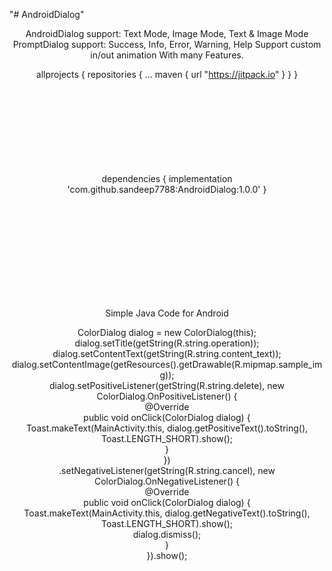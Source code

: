 "# AndroidDialog" 


<p>

<center>
    <bold>
AndroidDialog support: Text Mode, Image Mode, Text & Image Mode
PromptDialog support: Success, Info, Error, Warning, Help
Support custom in/out animation
With many Features.
    </bold>


allprojects {
    repositories {
        ...
        maven { url "https://jitpack.io" }
    }
}
<br>
<br>
<br>
<br>
<br>
<br>
<br>
<br>
<br>






dependencies {
   implementation 'com.github.sandeep7788:AndroidDialog:1.0.0'
}

<br>
<br>
<br>
<br>
<br>
<br>
<br>
<br>
<br>






Simple Java Code for Android
<br>



ColorDialog dialog = new ColorDialog(this);
<br>
dialog.setTitle(getString(R.string.operation));
<br>
dialog.setContentText(getString(R.string.content_text));
<br>
dialog.setContentImage(getResources().getDrawable(R.mipmap.sample_img));
<br>
dialog.setPositiveListener(getString(R.string.delete), new ColorDialog.OnPositiveListener() {
<br>
    @Override
    <br>
    public void onClick(ColorDialog dialog) {
    <br>
        Toast.makeText(MainActivity.this, dialog.getPositiveText().toString(), Toast.LENGTH_SHORT).show();
        <br>
    }
    <br>
})
<br>
.setNegativeListener(getString(R.string.cancel), new ColorDialog.OnNegativeListener() {
<br>
    @Override
    <br>
    public void onClick(ColorDialog dialog) {
    <br>
        Toast.makeText(MainActivity.this, dialog.getNegativeText().toString(), Toast.LENGTH_SHORT).show();
        <br>
        dialog.dismiss();
        <br>
    }
    <br>
}).show();
<br>

</center>
</p>
<br>
<br>
<br>
<br>
